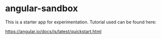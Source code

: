 # angular-sandbox
This is a starter app for experimentation.
Tutorial used can be found here:

https://angular.io/docs/js/latest/quickstart.html
